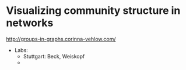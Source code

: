 # Visualizing community structure in networks

http://groups-in-graphs.corinna-vehlow.com/
+ Labs:
	+ Stuttgart: Beck, Weiskopf
	+ 
